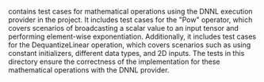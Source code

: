 contains test cases for mathematical operations using the DNNL execution provider in the project. It includes test cases for the "Pow" operator, which covers scenarios of broadcasting a scalar value to an input tensor and performing element-wise exponentiation. Additionally, it includes test cases for the DequantizeLinear operation, which covers scenarios such as using constant initializers, different data types, and 2D inputs. The tests in this directory ensure the correctness of the implementation for these mathematical operations with the DNNL provider.